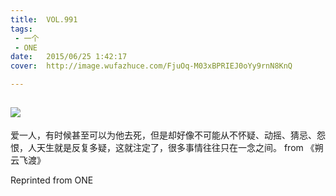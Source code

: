 ```yaml
---
title:	VOL.991
tags:
 - 一个
 - ONE
date:	2015/06/25 1:42:17
cover:	http://image.wufazhuce.com/FjuOq-M03xBPRIEJ0oYy9rnN8KnQ

---
```

![](http://image.wufazhuce.com/FjuOq-M03xBPRIEJ0oYy9rnN8KnQ)
---

爱一人，有时候甚至可以为他去死，但是却好像不可能从不怀疑、动摇、猜忌、怨恨，人天生就是反复多疑，这就注定了，很多事情往往只在一念之间。 from 《朔云飞渡》
 
Reprinted from ONE
